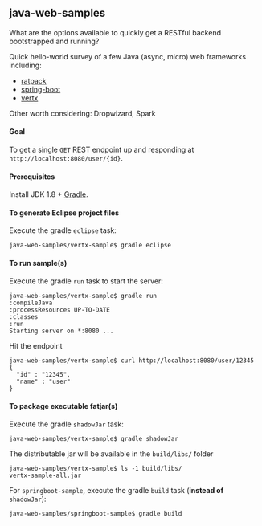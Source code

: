 ## java-web-samples
What are the options available to quickly get a RESTful backend bootstrapped and running?

Quick hello-world survey of a few Java (async, micro) web frameworks including:
- [ratpack](https://ratpack.io/)
- [spring-boot](http://projects.spring.io/spring-boot/)
- [vertx](http://vertx.io/)

Other worth considering: Dropwizard, Spark

#### Goal
To get a single `GET` REST endpoint up and responding at `http://localhost:8080/user/{id}`.

#### Prerequisites
Install JDK 1.8 + [Gradle](http://gradle.org/).

#### To generate Eclipse project files
Execute the gradle `eclipse` task:
```
java-web-samples/vertx-sample$ gradle eclipse
```

#### To run sample(s)
Execute the gradle `run` task to start the server:
```
java-web-samples/vertx-sample$ gradle run
:compileJava
:processResources UP-TO-DATE
:classes
:run
Starting server on *:8080 ...
```
Hit the endpoint
```
java-web-samples/vertx-sample$ curl http://localhost:8080/user/12345
{
  "id" : "12345",
  "name" : "user"
}
```
#### To package executable fatjar(s)
Execute the gradle `shadowJar` task:
```
java-web-samples/vertx-sample$ gradle shadowJar
```
The distributable jar will be available in the `build/libs/` folder
```
java-web-samples/vertx-sample$ ls -1 build/libs/
vertx-sample-all.jar
```
For `springboot-sample`, execute the gradle `build` task (**instead of** `shadowJar`):
```
java-web-samples/springboot-sample$ gradle build
```
